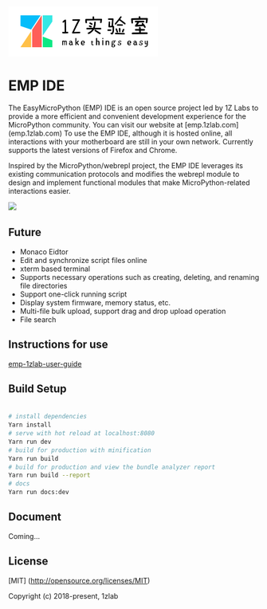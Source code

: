 ![Logo](./static/image/logo.png)

# EMP IDE

The EasyMicroPython (EMP) IDE is an open source project led by 1Z Labs to provide a more efficient and convenient development experience for the MicroPython community. You can visit our website at [emp.1zlab.com] (emp.1zlab.com) To use the EMP IDE, although it is hosted online, all interactions with your motherboard are still in your own network. Currently supports the latest versions of Firefox and Chrome.

Inspired by the MicroPython/webrepl project, the EMP IDE leverages its existing communication protocols and modifies the webrepl module to design and implement functional modules that make MicroPython-related interactions easier.

![](http://src.1zlab.com/empide-guide/connected.png)

## Future

- Monaco Eidtor
- Edit and synchronize script files online
- xterm based terminal
- Supports necessary operations such as creating, deleting, and renaming file directories
- Support one-click running script
- Display system firmware, memory status, etc.
- Multi-file bulk upload, support drag and drop upload operation
- File search

## Instructions for use

[emp-1zlab-user-guide](http://1zlab.com/doc/emp)

## Build Setup

``` bash

# install dependencies
Yarn install
# serve with hot reload at localhost:8080
Yarn run dev
# build for production with minification
Yarn run build
# build for production and view the bundle analyzer report
Yarn run build --report
# docs
Yarn run docs:dev

```

## Document

Coming...



## License

[MIT] (http://opensource.org/licenses/MIT)

Copyright (c) 2018-present, 1zlab